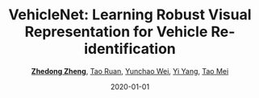 ---
title: "VehicleNet: Learning Robust Visual Representation for Vehicle Re-identification"
collection: publications
permalink: /publication/VehicleN2020
date: 2020-01-01
doi: 10.1109/TMM.2020.3014488
venue: 'IEEE Transaction on Multimedia (TMM)'
paperurl: 'https://zdzheng.xyz/files/TMM20.pdf'
blog: 'https://zhuanlan.zhihu.com/p/186905783'
code: 'https://github.com/layumi/AICIty-reID-2020'
author: '<a href=&apos;https://zdzheng.xyz/authors/Zhedong-Zheng&apos;><strong>Zhedong Zheng</strong></a>,  <a href=&apos;https://zdzheng.xyz/authors/Tao-Ruan&apos;>Tao Ruan</a>,  <a href=&apos;https://zdzheng.xyz/authors/Yunchao-Wei&apos;>Yunchao Wei</a>,  <a href=&apos;https://zdzheng.xyz/authors/Yi-Yang&apos;>Yi Yang</a>,  <a href=&apos;https://zdzheng.xyz/authors/Tao-Mei&apos;>Tao Mei</a>'
citation: ' Zhedong Zheng,  Tao Ruan,  Yunchao Wei,  Yi Yang,  Tao Mei, &quot;VehicleNet: Learning Robust Visual Representation for Vehicle Re-identification.&quot; IEEE Transaction on Multimedia (TMM), 2020. DOI: 10.1109/TMM.2020.3014488'
pub_year: '2020'
bib: >
    @article{zheng2020vehiclenet,  
    author = "Zheng, Zhedong and Ruan, Tao and Wei, Yunchao and Yang, Yi and Mei, Tao",  
    doi = "10.1109/TMM.2020.3014488",  
    title = "VehicleNet: Learning Robust Visual Representation for Vehicle Re-identification",  
    journal = "IEEE Transaction on Multimedia (TMM)",  
    blog = "https://zhuanlan.zhihu.com/p/186905783",  
    year = "2020",  
    code = "https://github.com/layumi/AICIty-reID-2020",  
    url = "https://zdzheng.xyz/files/TMM20.pdf"
    }

---